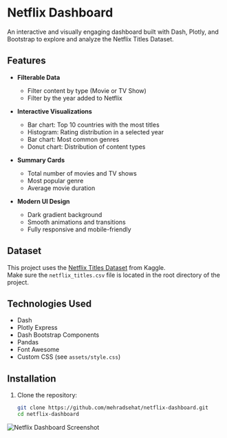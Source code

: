 # Netflix Dashboard

An interactive and visually engaging dashboard built with Dash, Plotly, and Bootstrap to explore and analyze the Netflix Titles Dataset.

## Features

- **Filterable Data**
  - Filter content by type (Movie or TV Show)
  - Filter by the year added to Netflix

- **Interactive Visualizations**
  - Bar chart: Top 10 countries with the most titles
  - Histogram: Rating distribution in a selected year
  - Bar chart: Most common genres
  - Donut chart: Distribution of content types

- **Summary Cards**
  - Total number of movies and TV shows
  - Most popular genre
  - Average movie duration

- **Modern UI Design**
  - Dark gradient background
  - Smooth animations and transitions
  - Fully responsive and mobile-friendly

## Dataset

This project uses the [Netflix Titles Dataset](https://www.kaggle.com/datasets/shivamb/netflix-shows) from Kaggle.  
Make sure the `netflix_titles.csv` file is located in the root directory of the project.

## Technologies Used

- Dash  
- Plotly Express  
- Dash Bootstrap Components  
- Pandas  
- Font Awesome  
- Custom CSS (see `assets/style.css`)

## Installation

1. Clone the repository:
   ```bash
   git clone https://github.com/mehradsehat/netflix-dashboard.git
   cd netflix-dashboard

![Netflix Dashboard Screenshot](https://raw.githubusercontent.com/mehradsehat/netflix-dashboard/cc5da3b777062ecd3a7df8d090df2d4a238dc2f0/images/dashboard_screenshot.png.png)

